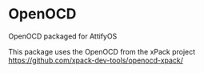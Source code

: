 # OpenOCD
OpenOCD packaged for AttifyOS

This package uses the OpenOCD from the xPack project
https://github.com/xpack-dev-tools/openocd-xpack/